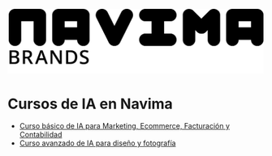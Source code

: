 ![Navima Logo](/navima_logo_negro.png)

# Cursos de IA en Navima

- [Curso básico de IA para Marketing, Ecommerce, Facturación y Contabilidad](curso_ia_oficina.md)
- [Curso avanzado de IA para diseño y fotografía](curso_ia_diseno_avanzado.md)

